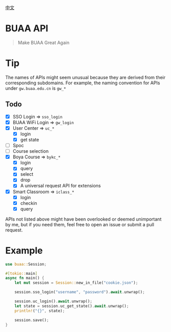 [中文](./ReadmeCN.md)
# BUAA API

> Make BUAA Great Again

# Tip

The names of APIs might seem unusual because they are derived from their corresponding subdomains. For example, the naming convention for APIs under `gw.buaa.edu.cn` is `gw_*`

## Todo

- [x] SSO Login => `sso_login`
- [x] BUAA WiFi Login => `gw_login`
- [x] User Center => `uc_*`
  - [x] login
  - [x] get state
- [ ] Spoc
- [ ] Course selection
- [x] Boya Course => `bykc_*`
  - [x] login
  - [x] query
  - [x] select
  - [x] drop
  - [x] A universal request API for extensions
- [x] Smart Classroom => `iclass_*`
  - [x] login
  - [x] checkin
  - [x] query

APIs not listed above might have been overlooked or deemed unimportant by me, but if you need them, feel free to open an issue or submit a pull request.

# Example

```rust
use buaa::Session;

#[tokio::main]
async fn main() {
    let mut session = Session::new_in_file("cookie.json");

    session.sso_login("username", "password").await.unwrap();

    session.uc_login().await.unwrap();
    let state = session.uc_get_state().await.unwrap();
    println!("{}", state);

    session.save();
}
```